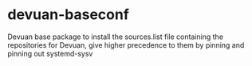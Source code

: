 devuan-baseconf
===============
Devuan base package to install the sources.list file containing the repositories for Devuan, give higher precedence to them by pinning and pinning out systemd-sysv

